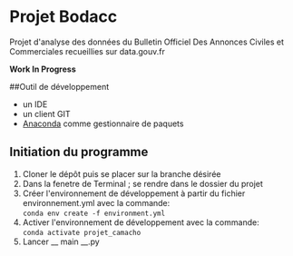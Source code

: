 # Projet Bodacc 
Projet d'analyse des données du Bulletin Officiel Des Annonces Civiles et Commerciales recueillies sur data.gouv.fr  

__Work In Progress__  

##Outil de développement 
* un IDE  
* un client GIT  
* [Anaconda](https://www.anaconda.com/products/individual#Downloads) comme gestionnaire de paquets 

## Initiation du programme
1. Cloner le dépôt puis se placer sur la branche désirée
2. Dans la fenetre de Terminal ; se rendre dans le dossier du projet
3. Créer l'environnement de développement à partir du fichier environnement.yml avec la commande:  
   `conda env create -f environment.yml`
4. Activer l'environnement de développement avec la commande:  
   `conda activate projet_camacho`
5. Lancer __ main __.py

    
    